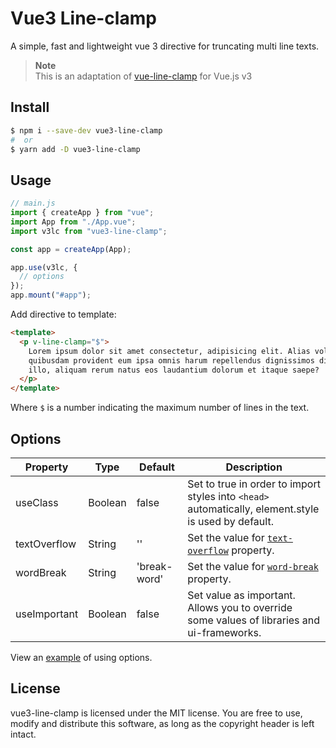 # Vue3 Line-clamp

A simple, fast and lightweight vue 3 directive for truncating multi line texts.

> **Note**  
> This is an adaptation of [vue-line-clamp](https://github.com/Frondor/vue-line-clamp) for Vue.js v3

## Install

```bash
$ npm i --save-dev vue3-line-clamp
#  or
$ yarn add -D vue3-line-clamp
```

## Usage

```js
// main.js
import { createApp } from "vue";
import App from "./App.vue";
import v3lc from "vue3-line-clamp";

const app = createApp(App);

app.use(v3lc, {
  // options
});
app.mount("#app");
```

Add directive to template:

```html
<template>
  <p v-line-clamp="$">
    Lorem ipsum dolor sit amet consectetur, adipisicing elit. Alias voluptatum
    quibusdam provident eum ipsa omnis harum repellendus dignissimos dicta ad
    illo, aliquam rerum natus eos laudantium dolorum et itaque saepe?
  </p>
</template>
```

Where `$` is a number indicating the maximum number of lines in the text.

## Options

| Property     | Type    | Default      | Description                                                                                                   |
| ------------ | ------- | ------------ | ------------------------------------------------------------------------------------------------------------- |
| useClass     | Boolean | false        | Set to true in order to import styles into `<head>` automatically, element.style is used by default.          |
| textOverflow | String  | ''           | Set the value for [`text-overflow`](https://developer.mozilla.org/en-US/docs/Web/CSS/text-overflow) property. |
| wordBreak    | String  | 'break-word' | Set the value for [`word-break`](https://developer.mozilla.org/en-US/docs/Web/CSS/word-break) property.       |
| useImportant | Boolean | false        | Set value as important. Allows you to override some values of libraries and ui-frameworks.                    |

View an [example](./src/main.js#L7) of using options.

## License

vue3-line-clamp is licensed under the MIT license. You are free to use, modify and distribute this software, as long as the copyright header is left intact.
